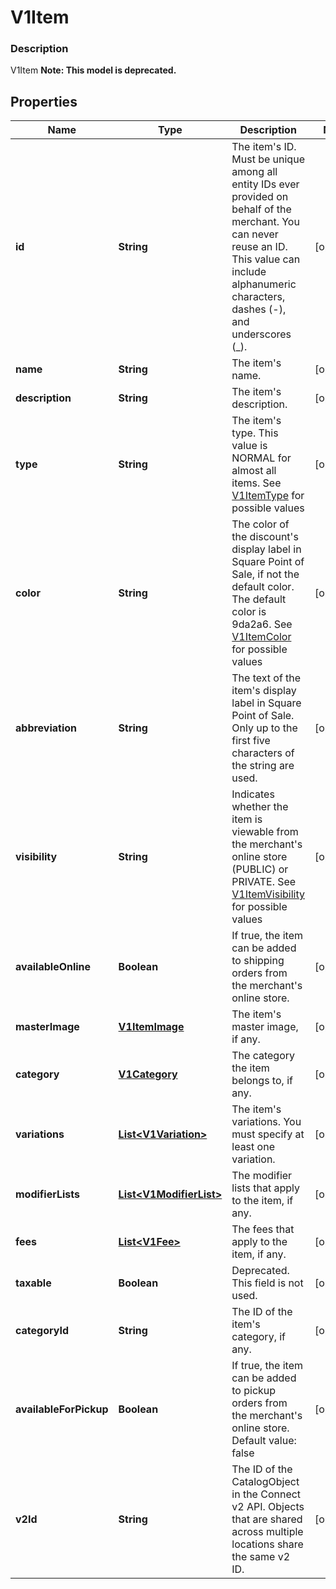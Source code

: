 
# V1Item

### Description

V1Item
**Note: This model is deprecated.**

## Properties
Name | Type | Description | Notes
------------ | ------------- | ------------- | -------------
**id** | **String** | The item&#39;s ID. Must be unique among all entity IDs ever provided on behalf of the merchant. You can never reuse an ID. This value can include alphanumeric characters, dashes (-), and underscores (_). |  [optional]
**name** | **String** | The item&#39;s name. |  [optional]
**description** | **String** | The item&#39;s description. |  [optional]
**type** | **String** | The item&#39;s type. This value is NORMAL for almost all items. See [V1ItemType](#type-v1itemtype) for possible values |  [optional]
**color** | **String** | The color of the discount&#39;s display label in Square Point of Sale, if not the default color. The default color is 9da2a6. See [V1ItemColor](#type-v1itemcolor) for possible values |  [optional]
**abbreviation** | **String** | The text of the item&#39;s display label in Square Point of Sale. Only up to the first five characters of the string are used. |  [optional]
**visibility** | **String** | Indicates whether the item is viewable from the merchant&#39;s online store (PUBLIC) or PRIVATE. See [V1ItemVisibility](#type-v1itemvisibility) for possible values |  [optional]
**availableOnline** | **Boolean** | If true, the item can be added to shipping orders from the merchant&#39;s online store. |  [optional]
**masterImage** | [**V1ItemImage**](V1ItemImage.md) | The item&#39;s master image, if any. |  [optional]
**category** | [**V1Category**](V1Category.md) | The category the item belongs to, if any. |  [optional]
**variations** | [**List&lt;V1Variation&gt;**](V1Variation.md) | The item&#39;s variations. You must specify at least one variation. |  [optional]
**modifierLists** | [**List&lt;V1ModifierList&gt;**](V1ModifierList.md) | The modifier lists that apply to the item, if any. |  [optional]
**fees** | [**List&lt;V1Fee&gt;**](V1Fee.md) | The fees that apply to the item, if any. |  [optional]
**taxable** | **Boolean** | Deprecated. This field is not used. |  [optional]
**categoryId** | **String** | The ID of the item&#39;s category, if any. |  [optional]
**availableForPickup** | **Boolean** | If true, the item can be added to pickup orders from the merchant&#39;s online store. Default value: false |  [optional]
**v2Id** | **String** | The ID of the CatalogObject in the Connect v2 API. Objects that are shared across multiple locations share the same v2 ID. |  [optional]



